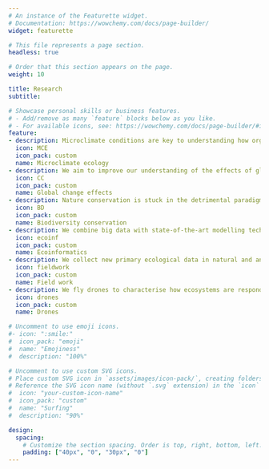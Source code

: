 ```yaml
---
# An instance of the Featurette widget.
# Documentation: https://wowchemy.com/docs/page-builder/
widget: featurette

# This file represents a page section.
headless: true

# Order that this section appears on the page.
weight: 10

title: Research
subtitle:

# Showcase personal skills or business features.
# - Add/remove as many `feature` blocks below as you like.
# - For available icons, see: https://wowchemy.com/docs/page-builder/#icons
feature:
- description: Microclimate conditions are key to understanding how organisms respond to warming, yet they are frequently neglected in ecological research. We aim to unravel the drivers and impact of microclimate conditions on species range dynamics
  icon: MCE
  icon_pack: custom
  name: Microclimate ecology
- description: We aim to improve our understanding of the effects of global change on biodiversity and the functioning of terrestrial ecosystems. We focus on climate change and invasive species, as these are identified as two of the most important anthropogenic drivers of biodiversity loss
  icon: CC
  icon_pack: custom
  name: Global change effects
- description: Nature conservation is stuck in the detrimental paradigm of preventing community changes under changing conditions. We aim at developing global change-robust solutions for the biodiversity crisis, one of the biggest challenges in the Anthropocene
  icon: BD
  icon_pack: custom
  name: Biodiversity conservation
- description: We combine big data with state-of-the-art modelling techniques (machine learning, SDM, SEM, ...) to extract patterns and answer ecological questions on large spatial scales
  icon: ecoinf
  icon_pack: custom
  name: Ecoinformatics
- description: We collect new primary ecological data in natural and anthropogenic systems; species composition, vegetation structure, ecosystem functions, plant functional traits, ...
  icon: fieldwork
  icon_pack: custom
  name: Field work
- description: We fly drones to characterise how ecosystems are responding to rapid environmental change. Drones provide a unique opportunity for acquiring low-cost, high-resolution imagery at a regional scale
  icon: drones
  icon_pack: custom
  name: Drones

# Uncomment to use emoji icons.
#- icon: ":smile:"
#  icon_pack: "emoji"
#  name: "Emojiness"
#  description: "100%"  

# Uncomment to use custom SVG icons.
# Place custom SVG icon in `assets/images/icon-pack/`, creating folders if necessary.
# Reference the SVG icon name (without `.svg` extension) in the `icon` field.
#  icon: "your-custom-icon-name"
#  icon_pack: "custom"
#  name: "Surfing"
#  description: "90%"

design:
  spacing:
    # Customize the section spacing. Order is top, right, bottom, left.
    padding: ["40px", "0", "30px", "0"]
---
```

